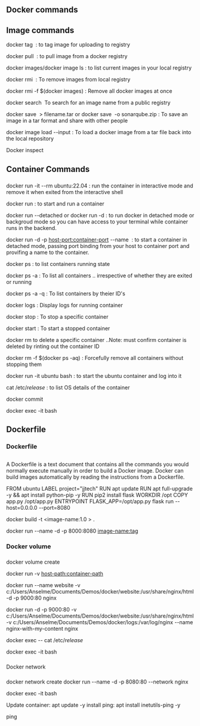 
## Docker commands

## Image commands
docker tag <old image name:old tag> <image name of directory:tag> : to tag image for uploading to registry

docker pull <image name:tag> : to pull image from a docker registry

docker images/docker image ls : to list current images in your local registry

docker rmi <image name:tag> : To remove images from local registry

docker rmi -f $(docker images) : Remove all docker images at once

docker search <image name> To search for an image name from a public registry

docker save <image name>  >  filename.tar or docker save <image name> -o sonarqube.zip  : To save an image in a tar format and share with other people

docker image load --input <file-name> : To load a docker image from a tar file back into the local repository

Docker inspect <image name>

### #############################################
## Container Commands
### #############################################
docker run -it --rm ubuntu:22.04 : run the container in interactive mode and remove it when exited from the interactive shell

docker run <image name>: to start and run a container

docker run --detached or docker run -d : to run docker in detached mode or backgroud mode so you can have access to your terminal while container runs in the backend.

docker run -d -p <host-port:container-port> --name <container name> <image> : to start a container in detached mode, passing  port binding from your host to container port and provifing a name to the container.

docker ps : to list containers running state

docker ps -a : To list all containers .. irrespective of whether they are exited or running

docker ps -a -q : To list containers by theier ID's

docker logs <docker containe-ID> : Display logs for running container

docker stop <container ID> : To stop a specific container 

docker start <container ID> : To start a stopped container

docker rm <container ID> to delete a specific container ..Note: must confirm container is deleted by rinting out the container ID

docker rm -f $(docker ps -aq) : Forcefully remove all containers without stopping them

docker run -it ubuntu bash : to start the ubuntu container and log into it

cat /etc/*release* : to list OS details of the container

docker commit <container ID> <name>

docker exec -it <containerID> bash

### #############################################

## Dockerfile

### #############################################
### Dockerfile
## #############################################

A Dockerfile is a text document that contains all the commands you would normally execute manually in order to build a Docker image. Docker can build images automatically by reading the instructions from a Dockerfile.

FROM ubuntu
LABEL project="jjtech"
RUN apt update
RUN apt full-upgrade -y && apt install python-pip -y
RUN pip2 install flask
WORKDIR /opt
COPY app.py /opt/app.py
ENTRYPOINT FLASK_APP=/opt/app.py flask run --host=0.0.0.0 --port=8080


docker build -t <image-name:1.0 > .

docker run --name <container name> -d -p 8000:8080 <image-name:tag>



### #############################################
### Docker volume
### #############################################
docker volume create <volume name>

docker run -v <host-path:container-path> <image>

docker run --name website -v c:/Users/Anselme/Documents/Demos/docker/website:/usr/share/nginx/html -d -p 9000:80 nginx

docker run -d -p 9000:80 -v c:/Users/Anselme/Documents/Demos/docker/website:/usr/share/nginx/html -v c:/Users/Anselme/Documents/Demos/docker/logs:/var/log/nginx --name nginx-with-my-content nginx


docker exec <cont-ID> -- cat /etc/*release*

docker exec -it <name of container> bash 


### #############################################
Docker network
### #############################################

docker network create <name of network>
docker run --name <name of container> -d -p 8080:80 --network <name of network> nginx

docker exec -it <name of container> bash 

 Update container: apt update -y
 install ping: apt install inetutils-ping -y

 ping <ip of other container>

